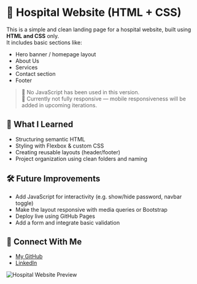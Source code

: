 # 🏥 Hospital Website (HTML + CSS)

This is a simple and clean landing page for a hospital website, built using **HTML and CSS** only.  
It includes basic sections like:

- Hero banner / homepage layout  
- About Us  
- Services  
- Contact section  
- Footer

> 🚫 No JavaScript has been used in this version.  
> 📱 Currently not fully responsive — mobile responsiveness will be added in upcoming iterations.


## 🧠 What I Learned

- Structuring semantic HTML  
- Styling with Flexbox & custom CSS  
- Creating reusable layouts (header/footer)  
- Project organization using clean folders and naming

## 🛠 Future Improvements

- Add JavaScript for interactivity (e.g. show/hide password, navbar toggle)  
- Make the layout responsive with media queries or Bootstrap  
- Deploy live using GitHub Pages  
- Add a form and integrate basic validation

## 🔗 Connect With Me

- [My GitHub](https://github.com/abdu4751)
- [LinkedIn](https://www.linkedin.com/in/muhammad-abdullah-459926199/) 


![Hospital Website Preview]([https://github.com/abdu4751/Hospital-website-html-css/blob/main/images/preview.png](https://github.com/abdu4751/Hospital-website-html-css/blob/24968385796b7663cd57a75f969e7c2b9dec53a0/Screenshot%20of%20Project/Screenshot%20No%231.jpg))
